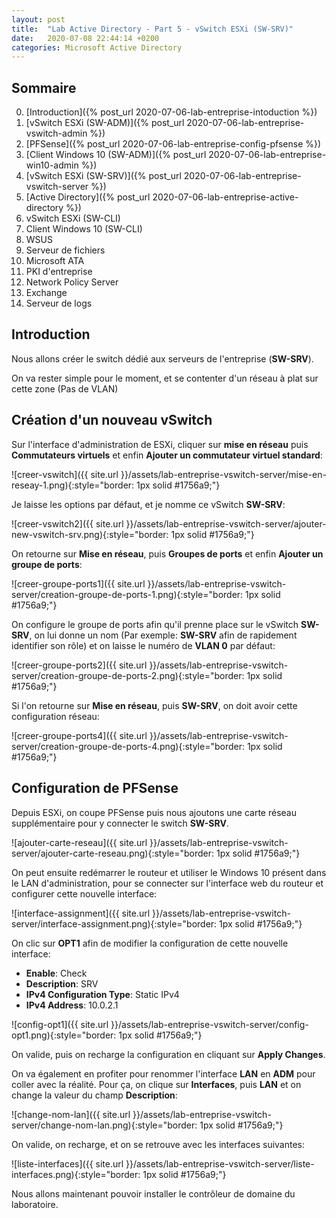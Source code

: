```yaml
---
layout: post
title:  "Lab Active Directory - Part 5 - vSwitch ESXi (SW-SRV)"
date:   2020-07-08 22:44:14 +0200
categories: Microsoft Active Directory
---
```



## Sommaire

0. [Introduction]({% post_url 2020-07-06-lab-entreprise-intoduction %})
1. [vSwitch ESXi (SW-ADM)]({% post_url 2020-07-06-lab-entreprise-vswitch-admin %})
2. [PFSense]({% post_url 2020-07-06-lab-entreprise-config-pfsense %})
3. [Client Windows 10 (SW-ADM)]({% post_url 2020-07-06-lab-entreprise-win10-admin %})
4. [vSwitch ESXi (SW-SRV)]({% post_url 2020-07-06-lab-entreprise-vswitch-server %})
5. [Active Directory]({% post_url 2020-07-06-lab-entreprise-active-directory %})
6. vSwitch ESXi (SW-CLI)
7. Client Windows 10 (SW-CLI)
8. WSUS
9. Serveur de fichiers
10. Microsoft ATA
11. PKI d'entreprise
12. Network Policy Server
13. Exchange
14. Serveur de logs

## Introduction

Nous allons créer le switch dédié aux serveurs de l'entreprise (**SW-SRV**). 

On va rester simple pour le moment, et se contenter d'un réseau à plat sur cette zone (Pas de VLAN)

## Création d'un nouveau vSwitch

Sur l'interface d'administration de ESXi, cliquer sur **mise en réseau** puis **Commutateurs virtuels** et enfin **Ajouter un commutateur virtuel standard**:

![creer-vswitch]({{ site.url }}/assets/lab-entreprise-vswitch-server/mise-en-reseay-1.png){:style="border: 1px solid #1756a9;"}


Je laisse les options par défaut, et je nomme ce vSwitch **SW-SRV**:

![creer-vswitch2]({{ site.url }}/assets/lab-entreprise-vswitch-server/ajouter-new-vswitch-srv.png){:style="border: 1px solid #1756a9;"}

On retourne sur **Mise en réseau**, puis **Groupes de ports** et enfin **Ajouter un groupe de ports**:

![creer-groupe-ports1]({{ site.url }}/assets/lab-entreprise-vswitch-server/creation-groupe-de-ports-1.png){:style="border: 1px solid #1756a9;"}

On configure le groupe de ports afin qu'il prenne place sur le vSwitch **SW-SRV**, on lui donne un nom (Par exemple: **SW-SRV** afin de rapidement identifier son rôle) et on laisse le numéro de **VLAN 0** par défaut:

![creer-groupe-ports2]({{ site.url }}/assets/lab-entreprise-vswitch-server/creation-groupe-de-ports-2.png){:style="border: 1px solid #1756a9;"}

Si l'on retourne sur **Mise en réseau**, puis **SW-SRV**, on doit avoir cette configuration réseau:

![creer-groupe-ports4]({{ site.url }}/assets/lab-entreprise-vswitch-server/creation-groupe-de-ports-4.png){:style="border: 1px solid #1756a9;"}

## Configuration de PFSense

Depuis ESXi, on coupe PFSense puis nous ajoutons une carte réseau supplémentaire pour y connecter le switch **SW-SRV**.

![ajouter-carte-reseau]({{ site.url }}/assets/lab-entreprise-vswitch-server/ajouter-carte-reseau.png){:style="border: 1px solid #1756a9;"}

On peut ensuite redémarrer le routeur et utiliser le Windows 10 présent dans le LAN d'administration, pour se connecter sur l'interface web du routeur et configurer cette nouvelle interface:

![interface-assignment]({{ site.url }}/assets/lab-entreprise-vswitch-server/interface-assignment.png){:style="border: 1px solid #1756a9;"}

On clic sur **OPT1** afin de modifier la configuration de cette nouvelle interface:

- **Enable**: Check
- **Description**: SRV
- **IPv4 Configuration Type**: Static IPv4
- **IPv4 Address**: 10.0.2.1

![config-opt1]({{ site.url }}/assets/lab-entreprise-vswitch-server/config-opt1.png){:style="border: 1px solid #1756a9;"}

On valide, puis on recharge la configuration en cliquant sur **Apply Changes**.

On va également en profiter pour renommer l'interface **LAN** en **ADM** pour coller avec la réalité.
Pour ça, on clique sur **Interfaces**, puis **LAN** et on change la valeur du champ **Description**:

![change-nom-lan]({{ site.url }}/assets/lab-entreprise-vswitch-server/change-nom-lan.png){:style="border: 1px solid #1756a9;"}

On valide, on recharge, et on se retrouve avec les interfaces suivantes:

![liste-interfaces]({{ site.url }}/assets/lab-entreprise-vswitch-server/liste-interfaces.png){:style="border: 1px solid #1756a9;"}

Nous allons maintenant pouvoir installer le contrôleur de domaine du laboratoire.
